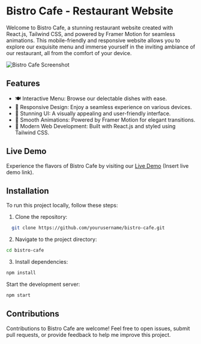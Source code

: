 # Bistro Cafe - Restaurant Website

Welcome to Bistro Cafe, a stunning restaurant website created with React.js, Tailwind CSS, and powered by Framer Motion for seamless animations. This mobile-friendly and responsive website allows you to explore our exquisite menu and immerse yourself in the inviting ambiance of our restaurant, all from the comfort of your device.

![Bistro Cafe Screenshot](screenshot.png)

## Features

- 🍽️ Interactive Menu: Browse our delectable dishes with ease.
- 📱 Responsive Design: Enjoy a seamless experience on various devices.
- 🎨 Stunning UI: A visually appealing and user-friendly interface.
- 🌟 Smooth Animations: Powered by Framer Motion for elegant transitions.
- 🚀 Modern Web Development: Built with React.js and styled using Tailwind CSS.

## Live Demo

Experience the flavors of Bistro Cafe by visiting our [Live Demo](#) (Insert live demo link).

## Installation

To run this project locally, follow these steps:

1. Clone the repository:

 ```bash
   git clone https://github.com/yourusername/bistro-cafe.git
   ```

2. Navigate to the project directory:

```bash
cd bistro-cafe
```
3. Install dependencies:

```bash
npm install
```
Start the development server:

```bash
npm start
```
## Contributions

Contributions to Bistro Cafe are welcome! Feel free to open issues, submit pull requests, or provide feedback to help me improve this project.

